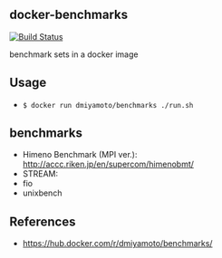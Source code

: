 docker-benchmarks
---

[![Build Status](https://travis-ci.org/DaisukeMiyamoto/docker-benchmarks.svg?branch=master)](https://travis-ci.org/DaisukeMiyamoto/docker-benchmarks)

benchmark sets in a docker image

## Usage
- `$ docker run dmiyamoto/benchmarks ./run.sh`

## benchmarks
- Himeno Benchmark (MPI ver.): http://accc.riken.jp/en/supercom/himenobmt/
- STREAM: 
- fio
- unixbench


## References
- https://hub.docker.com/r/dmiyamoto/benchmarks/
